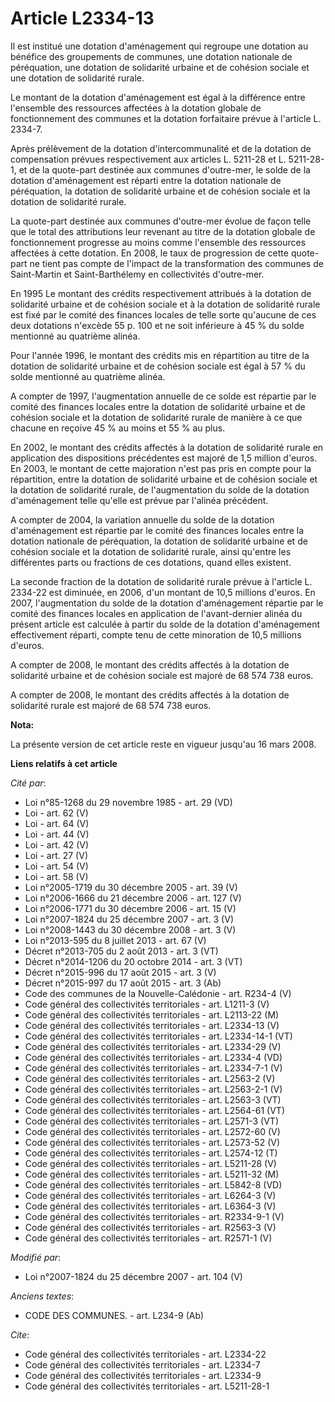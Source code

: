 # Article L2334-13

Il est institué une dotation d'aménagement qui regroupe une dotation au bénéfice des groupements de communes, une dotation
nationale de péréquation, une dotation de solidarité urbaine et de cohésion sociale et une dotation de solidarité rurale. 

Le montant de la dotation d'aménagement est égal à la différence entre l'ensemble des ressources affectées à la dotation
globale de fonctionnement des communes et la dotation forfaitaire prévue à l'article L. 2334-7. 

Après prélèvement de la dotation d'intercommunalité et de la dotation de compensation prévues respectivement aux articles L.
5211-28 et L. 5211-28-1, et de la quote-part destinée aux communes d'outre-mer, le solde de la dotation d'aménagement est
réparti entre la dotation nationale de péréquation, la dotation de solidarité urbaine et de cohésion sociale et la dotation
de solidarité rurale. 

La quote-part destinée aux communes d'outre-mer évolue de façon telle que le total des attributions leur revenant au titre de
la dotation globale de fonctionnement progresse au moins comme l'ensemble des ressources affectées à cette dotation. En 2008,
le taux de progression de cette quote-part ne tient pas compte de l'impact de la transformation des communes de Saint-Martin
et Saint-Barthélemy en collectivités d'outre-mer. 

En 1995 Le montant des crédits respectivement attribués à la dotation de solidarité urbaine et de cohésion sociale et à la
dotation de solidarité rurale est fixé par le comité des finances locales de telle sorte qu'aucune de ces deux dotations
n'excède 55 p. 100 et ne soit inférieure à 45 % du solde mentionné au quatrième alinéa. 

Pour l'année 1996, le montant des crédits mis en répartition au titre de la dotation de solidarité urbaine et de cohésion
sociale est égal à 57 % du solde mentionné au quatrième alinéa.

A compter de 1997, l'augmentation annuelle de ce solde est répartie par le comité des finances locales entre la dotation de
solidarité urbaine et de cohésion sociale et la dotation de solidarité rurale de manière à ce que chacune en reçoive 45 % au
moins et 55 % au plus. 

En 2002, le montant des crédits affectés à la dotation de solidarité rurale en application des dispositions précédentes est
majoré de 1,5 million d'euros. En 2003, le montant de cette majoration n'est pas pris en compte pour la répartition, entre la
dotation de solidarité urbaine et de cohésion sociale et la dotation de solidarité rurale, de l'augmentation du solde de la
dotation d'aménagement telle qu'elle est prévue par l'alinéa précédent.

A compter de 2004, la variation annuelle du solde de la dotation d'aménagement est répartie par le comité des finances
locales entre la dotation nationale de péréquation, la dotation de solidarité urbaine et de cohésion sociale et la dotation
de solidarité rurale, ainsi qu'entre les différentes parts ou fractions de ces dotations, quand elles existent. 

La seconde fraction de la dotation de solidarité rurale prévue à l'article L. 2334-22 est diminuée, en 2006, d'un montant de
10,5 millions d'euros. En 2007, l'augmentation du solde de la dotation d'aménagement répartie par le comité des finances
locales en application de l'avant-dernier alinéa du présent article est calculée à partir du solde de la dotation
d'aménagement effectivement réparti, compte tenu de cette minoration de 10,5 millions d'euros.

A compter de 2008, le montant des crédits affectés à la dotation de solidarité urbaine et de cohésion sociale est majoré de
68 574 738 euros.

A compter de 2008, le montant des crédits affectés à la dotation de solidarité rurale est majoré de 68 574 738 euros.

**Nota:**

La présente version de cet article reste en vigueur jusqu'au 16 mars 2008.

**Liens relatifs à cet article**

_Cité par_:

  - Loi n°85-1268 du 29 novembre 1985 - art. 29 (VD)
  - Loi - art. 62 (V)
  - Loi - art. 64 (V)
  - Loi - art. 44 (V)
  - Loi - art. 42 (V)
  - Loi - art. 27 (V)
  - Loi - art. 54 (V)
  - Loi - art. 58 (V)
  - Loi n°2005-1719 du 30 décembre 2005 - art. 39 (V)
  - Loi n°2006-1666 du 21 décembre 2006 - art. 127 (V)
  - Loi n°2006-1771 du 30 décembre 2006 - art. 15 (V)
  - Loi n°2007-1824 du 25 décembre 2007 - art. 3 (V)
  - Loi n°2008-1443 du 30 décembre 2008 - art. 3 (V)
  - Loi n°2013-595 du 8 juillet 2013 - art. 67 (V)
  - Décret n°2013-705 du 2 août 2013 - art. 3 (VT)
  - Décret n°2014-1206 du 20 octobre 2014 - art. 3 (VT)
  - Décret n°2015-996 du 17 août 2015 - art. 3 (V)
  - Décret n°2015-997 du 17 août 2015 - art. 3 (Ab)
  - Code des communes de la Nouvelle-Calédonie - art. R234-4 (V)
  - Code général des collectivités territoriales - art. L1211-3 (V)
  - Code général des collectivités territoriales - art. L2113-22 (M)
  - Code général des collectivités territoriales - art. L2334-13 (V)
  - Code général des collectivités territoriales - art. L2334-14-1 (VT)
  - Code général des collectivités territoriales - art. L2334-29 (V)
  - Code général des collectivités territoriales - art. L2334-4 (VD)
  - Code général des collectivités territoriales - art. L2334-7-1 (V)
  - Code général des collectivités territoriales - art. L2563-2 (V)
  - Code général des collectivités territoriales - art. L2563-2-1 (V)
  - Code général des collectivités territoriales - art. L2563-3 (VT)
  - Code général des collectivités territoriales - art. L2564-61 (VT)
  - Code général des collectivités territoriales - art. L2571-3 (VT)
  - Code général des collectivités territoriales - art. L2572-60 (V)
  - Code général des collectivités territoriales - art. L2573-52 (V)
  - Code général des collectivités territoriales - art. L2574-12 (T)
  - Code général des collectivités territoriales - art. L5211-28 (V)
  - Code général des collectivités territoriales - art. L5211-32 (M)
  - Code général des collectivités territoriales - art. L5842-8 (VD)
  - Code général des collectivités territoriales - art. L6264-3 (V)
  - Code général des collectivités territoriales - art. L6364-3 (V)
  - Code général des collectivités territoriales - art. R2334-9-1 (V)
  - Code général des collectivités territoriales - art. R2563-3 (V)
  - Code général des collectivités territoriales - art. R2571-1 (V)

_Modifié par_:

  - Loi n°2007-1824 du 25 décembre 2007 - art. 104 (V)

_Anciens textes_:

  - CODE DES COMMUNES. - art. L234-9 (Ab)

_Cite_:

  - Code général des collectivités territoriales - art. L2334-22
  - Code général des collectivités territoriales - art. L2334-7
  - Code général des collectivités territoriales - art. L2334-9
  - Code général des collectivités territoriales - art. L5211-28-1
